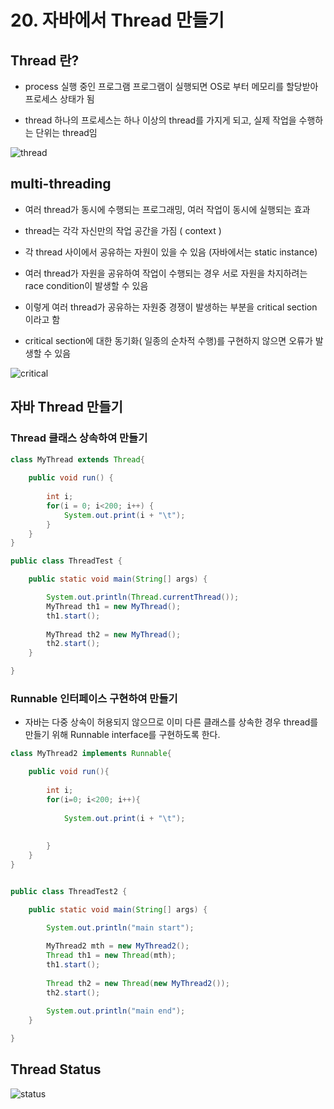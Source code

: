 # 20. 자바에서 Thread 만들기

## Thread 란?

- process
  실행 중인 프로그램
  프로그램이 실행되면 OS로 부터 메모리를 할당받아 프로세스 상태가 됨

- thread
  하나의 프로세스는 하나 이상의 thread를 가지게 되고, 실제 작업을 수행하는 단위는 thread임

![thread](https://gitlab.com/easyspubjava/javacoursework/-/raw/master/Chapter6/6-20/img/thread.png)


## multi-threading

- 여러 thread가 동시에 수행되는 프로그래밍, 여러 작업이 동시에 실행되는 효과

- thread는 각각 자신만의 작업 공간을 가짐 ( context )

- 각 thread 사이에서 공유하는 자원이 있을 수 있음 (자바에서는 static instance)

- 여러 thread가 자원을 공유하여 작업이 수행되는 경우 서로 자원을 차지하려는 race condition이 발생할 수 있음

- 이렇게 여러 thread가 공유하는 자원중 경쟁이 발생하는 부분을 critical section 이라고 함

- critical section에 대한 동기화( 일종의 순차적 수행)를 구현하지 않으면 오류가 발생할 수 있음

![critical](https://gitlab.com/easyspubjava/javacoursework/-/raw/master/Chapter6/6-20/img/critical.PNG)


## 자바 Thread 만들기

### Thread 클래스 상속하여 만들기

``` java
class MyThread extends Thread{
	
	public void run() {
		
		int i;
		for(i = 0; i<200; i++) {
			System.out.print(i + "\t");
		}
	}
}

public class ThreadTest {

	public static void main(String[] args) {

		System.out.println(Thread.currentThread());
		MyThread th1 = new MyThread();
		th1.start();
		
		MyThread th2 = new MyThread();
		th2.start();
	}

}
```

### Runnable 인터페이스 구현하여 만들기

- 자바는 다중 상속이 허용되지 않으므로 이미 다른 클래스를 상속한 경우 thread를 만들기 위해 Runnable interface를 구현하도록 한다.

``` java
class MyThread2 implements Runnable{

	public void run(){
		
		int i;
		for(i=0; i<200; i++){
			
			System.out.print(i + "\t");
	
			
		}
	}
}


public class ThreadTest2 {

	public static void main(String[] args) {

		System.out.println("main start");
		
		MyThread2 mth = new MyThread2();
		Thread th1 = new Thread(mth);
		th1.start();
		
		Thread th2 = new Thread(new MyThread2());
		th2.start();
		
		System.out.println("main end");
	}

}
```

## Thread Status

![status](https://gitlab.com/easyspubjava/javacoursework/-/raw/master/Chapter6/6-20/img/status.png)
